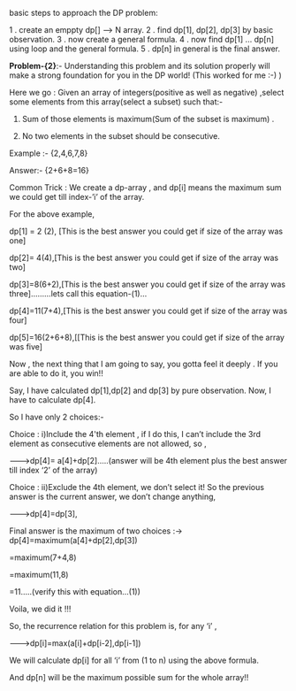 basic steps to approach the DP problem:

1 . create an emppty dp[] --> N array.
2 . find dp[1], dp[2], dp[3] by basic observation.
3 . now create a general formula.
4 . now find dp[1] ... dp[n] using loop and the general formula.
5 . dp[n] in general is the final answer.


**Problem-{2}**:- Understanding this problem and its solution properly will make a strong foundation for you in the DP world! (This worked for me :-) )

Here we go :   Given an array of integers(positive as well as negative) ,select some elements from this array(select a subset) such that:-

1. Sum of those elements is maximum(Sum of the subset is maximum) .

2. No two elements in the subset should be consecutive.

Example :- {2,4,6,7,8}

Answer:- {2+6+8=16}

Common Trick : We create a dp-array , and dp[i] means the maximum sum we could get till index-’i’ of the array.

For the above example,

dp[1] = 2 (2), [This is the best answer you could get if size of the array was one]

dp[2]= 4(4),[This is the best answer you could get if size of the array was two]

dp[3]=8(6+2),[This is the best answer you could get if size of the array was three]………lets call this equation-(1)…

dp[4]=11(7+4),[This is the best answer you could get if size of the array was four]

dp[5]=16(2+6+8),[[This is the best answer you could get if size of the array was five]

Now , the next thing that I am going to say, you gotta feel it deeply . If you are able to do it, you win!!

Say, I have calculated dp[1],dp[2] and dp[3] by pure observation. Now, I have to calculate dp[4].

So I have only 2 choices:-

Choice : i)Include the 4'th element , if I do this, I can’t include the 3rd element as consecutive elements are not allowed, so ,

--->dp[4]= a[4]+dp[2]…..(answer will be 4th element plus the best answer till index ‘2’ of the array)

Choice : ii)Exclude the 4th element, we don’t select it! So the previous answer is the current answer, we don’t change anything,

--->dp[4]=dp[3],

Final answer is the maximum of two choices :-> dp[4]=maximum(a[4]+dp[2],dp[3])

=maximum(7+4,8)

=maximum(11,8)

=11…..(verify this with equation…(1))

Voila, we did it !!!

So, the recurrence relation for this problem is, for any ‘i’ ,

--->dp[i]=max(a[i]+dp[i-2],dp[i-1])

We will calculate dp[i] for all ‘i’ from (1 to n) using the above formula.

And dp[n] will be the maximum possible sum for the whole array!!
